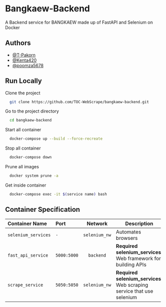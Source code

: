 # Bangkaew-Backend

A Backend service for BANGKAEW made up of FastAPI and Selenium on Docker

## Authors

- [@T-Pakorn](https://github.com/T-Pakorn)
- [@Kenta420](https://github.com/Poomipat-Ch)
- [@poomza5678](https://github.com/GoldF15h)

## Run Locally

Clone the project

```bash
  git clone https://github.com/TOC-WebScrape/bangkaew-backend.git
```

Go to the project directory

```bash
  cd bangkaew-backend
```

Start all container

```bash
  docker-compose up --build --force-recreate
```

Stop all container

```bash
  docker-compose down
```

Prune all images

```bash
  docker system prune -a
```

Get inside container

```bash
  docker-compose exec -it $(service name) bash
```

## Container Specification

| Container Name      | Port        |    Network    | Description                                                            |
| :------------------ | :---------- | :-----------: | ---------------------------------------------------------------------- |
| `selenium_services` | `-`         | `selenium_nw` | Automates browsers                                                     |
| `fast_api_service`  | `5000:5000` |   `backend`   | **Required selenium_services**. Web framework for building APIs        |
| `scrape_service`    | `5050:5050` | `selenium_nw` | **Required selenium_services**. Web scraping service that use selenium |
